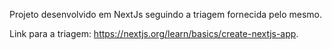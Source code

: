 Projeto desenvolvido em NextJs seguindo a triagem fornecida pelo mesmo.

Link para a triagem: https://nextjs.org/learn/basics/create-nextjs-app.